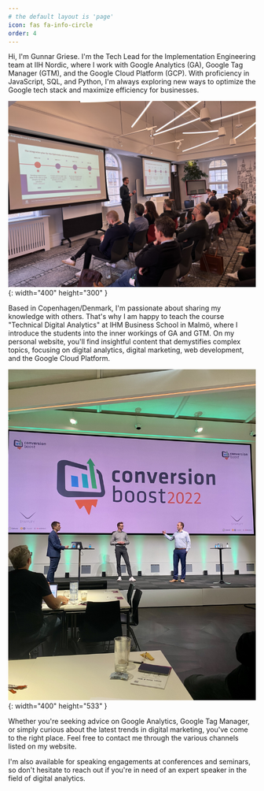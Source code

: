```yaml
---
# the default layout is 'page'
icon: fas fa-info-circle
order: 4
---
```


Hi, I'm Gunnar Griese. I'm the Tech Lead for the Implementation Engineering team at IIH Nordic, where I work with Google Analytics (GA), Google Tag Manager (GTM), and the Google Cloud Platform (GCP). With proficiency in JavaScript, SQL, and Python, I'm always exploring new ways to optimize the Google tech stack and maximize efficiency for businesses.

![Gunnar Griese](/assets/img/avatar/google-event.jpeg){: width="400" height="300" }

Based in Copenhagen/Denmark, I'm passionate about sharing my knowledge with others. That's why I am happy to teach the course "Technical Digital Analytics" at IHM Business School in Malmö, where I introduce the students into the inner workings of GA and GTM. On my personal website, you'll find insightful content that demystifies complex topics, focusing on digital analytics, digital marketing, web development, and the Google Cloud Platform.

![Gunnar Griese Speaker](/assets/img/avatar/conversion-boost.jpeg){: width="400" height="533" }

Whether you're seeking advice on Google Analytics, Google Tag Manager, or simply curious about the latest trends in digital marketing, you've come to the right place. Feel free to contact me through the various channels listed on my website.

I'm also available for speaking engagements at conferences and seminars, so don't hesitate to reach out if you're in need of an expert speaker in the field of digital analytics.
